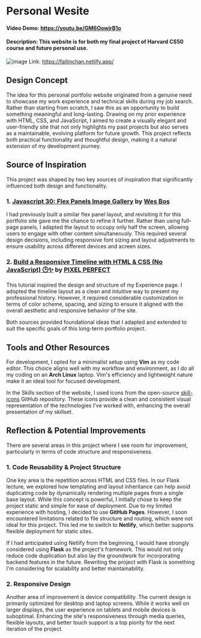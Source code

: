 # Personal Wesite
#### Video Demo: https://youtu.be/GM6OowjrB1o
#### Description: This website is for both my final project of Harvard CS50 course and future personal use.
![image](https://github.com/faitinchan/Personal_Website/blob/main/personal_website.png)
Link: https://faitinchan.netlify.app/
## Design Concept
The idea for this personal portfolio website originated from a genuine need to showcase my work experience and technical skills during my job search. Rather than starting from scratch, I saw this as an opportunity to build something meaningful and long-lasting. Drawing on my prior experience with HTML, CSS, and JavaScript, I aimed to create a visually elegant and user-friendly site that not only highlights my past projects but also serves as a maintainable, evolving platform for future growth. This project reflects both practical functionality and thoughtful design, making it a natural extension of my development journey.
## Source of Inspiration
This project was shaped by two key sources of inspiration that significantly influenced both design and functionality.
### 1. [Javascript 30: Flex Panels Image Gallery](https://javascript30.com/) by [Wes Bos](https://x.com/intent/follow?original_referer=https%3A%2F%2Fjavascript30.com%2F&ref_src=twsrc%5Etfw%7Ctwcamp%5Ebuttonembed%7Ctwterm%5Efollow%7Ctwgr%5Ewesbos&screen_name=wesbos)

I had previously built a similar flex panel layout, and revisiting it for this portfolio site gave me the chance to refine it further. Rather than using full-page panels, I adapted the layout to occupy only half the screen, allowing users to engage with other content simultaneously. This required several design decisions, including responsive font sizing and layout adjustments to ensure usability across different devices and acreen sizes.
### 2. [Build a Responsive Timeline with HTML & CSS (No JavaScript) 🕒✨](https://www.youtube.com/watch?v=NVg5g8-gP8M&ab_channel=PIXELPERFECT) by [PIXEL PERFECT](https://www.youtube.com/@PixelPerfectLabs)

This tutorial inspired the design and structure of my Experience page. I adopted the timeline layout as a clean and intuitive way to present my professional history. However, it required considerable customization in terms of color scheme, spacing, and sizing to ensure it aligned with the overall aesthetic and responsive behavior of the site.

Both sources provided foundational ideas that I adapted and extended to suit the specific goals of this long-term portfolio project.
## Tools and Other Resources
For development, I opted for a minimalist setup using **Vim** as my code editor. This choice aligns well with my workflow and environment, as I do all my coding on an **Arch Linux** laptop. Vim's efficiency and lightweight nature make it an ideal tool for focused development.

In the Skills section of the website, I used icons from the open-source [skill-icons](https://github.com/tandpfun/skill-icons) GitHub repository. These icons provide a clean and consistent visual representation of the technologies I've worked with, enhancing the overall presentation of my skillset.
## Reflection & Potential Improvements
There are several areas in this project where I see room for improvement, particularly in terms of code structure and responsiveness.
### 1. Code Reusability & Project Structure
One key area is the repetition across HTML and CSS files. In our Flask lecture, we explored how templating and layout inheritance can help avoid duplicating code by dynamically rendering multiple pages from a single base layout. While this concept is powerful, I initially chose to keep the project static and simple for ease of deployment. Due to my limited experience with hosting, I decided to use **GitHub Pages**. However, I soon encountered limitations related to file structure and routing, which were not ideal for this project. This led me to switch to **Netlify**, which better supports flexible deployment for static sites.

If I had anticipated using Netlify from the beginning, I would have strongly considered using **Flask** as the project's framework. This would not only reduce code duplication but also lay the groundwork for incorporating backend features in the future. Rewriting the project with Flask is something I'm considering for scalability and better maintainability.

### 2. Responsive Design
Another area of improvement is device compatibility. The current design is primarily optimized for desktop and laptop screens. While it works well on larger displays, the user experience on tablets and mobile devices is suboptimal. Enhancing the site's responsiveness through media queries, flexible layouts, and better touch support is a top piority for the next iteration of the project.
